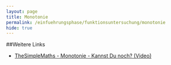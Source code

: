 ```yaml
---
layout: page
title: Monotonie
permalink: /einfuehrungsphase/funktionsuntersuchung/monotonie
hide: true
---
```


##Weitere Links
* [TheSimpleMaths - Monotonie - Kannst Du noch? (Video)](https://www.youtube.com/watch?v=bF-F-7aNkJg)
